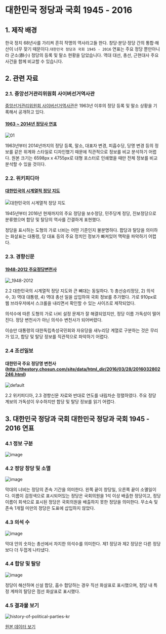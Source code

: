 # 대한민국 정당과 국회 1945 - 2016

## 1. 제작 배경
한국 정치 68년사를 가리켜 흔히 작명의 역사라고들 한다. 창당·분당·정당 간의 통합·해산이 너무 잦기 때문이다.`대한민국 정당과 국회 1945 - 2016` 연표는 주요 정당 뿐만아니라 군소(群小) 정당의 등록 및 말소 현황을 담았습니다.  역대 대선, 총선, 근현대사 주요 사건을 함께 비교할 수 있습니다.

## 2. 관련 자료 
### 2.1. 중앙선거관리위원회 사이버선거역사관
[중앙선거관리위원회 사이버선거역사관](http://theme.archives.go.kr/next/rule/sub3_04.do)은 1963년 이후의 정당 등록 및 말소 상황을 기록해서 공개하고 있다.

#### [1963 ~ 2014년 정당사 연표](http://museum.nec.go.kr/images/vote/map.jpg)
![01](https://cloud.githubusercontent.com/assets/10662388/16893339/a86f75e8-4b6f-11e6-9bd7-e63a64c60a33.png)

1963년부터 2014년까지의 정당 등록, 말소, 대표자 변경, 피흡수당, 당명 변경 등의 정보를 같은 위계와 스타일로 디자인했기 때문에 직관적으로 정보를 비교 분석하기 어렵다. 원본 크기는 6598px x 4755px로 대형 포스터로 인쇄했을 때만 전체 정보를 비교 분석할 수 있을 것이다.

### 2.2. 위키피디아
#### [대한민국의 시계열적 정당 지도](https://ko.wikipedia.org/wiki/%EB%8C%80%ED%95%9C%EB%AF%BC%EA%B5%AD%EC%9D%98_%EB%AF%BC%EC%A3%BC%EB%8B%B9%EA%B3%84_%EC%A0%95%EB%8B%B9#/media/File:Political_parties_of_south_korea.svg)
![대한민국의 시계열적 정당 지도](https://upload.wikimedia.org/wikipedia/commons/thumb/e/e3/Political_parties_of_south_korea.svg/900px-Political_parties_of_south_korea.svg.png)

1945년부터 2016년 현재까지의 주요 정당을 보수정당, 민주당계 정당, 진보정당으로 분류했으며 합당 및 탈당의 역사를 간결하게 표현했다. 

정당을 표시하는 도형의 가로 너비는 어떤 기준인지 불분명하다. 합당과 탈당을 의미하는 화살표는 대통령, 당 대표 등의 주요 정치인 정보가 빠져있어 맥락을 파악하기 어렵다.

### 2.3. 경향신문
#### [1948-2012 주요정당변천사](http://www.khan.co.kr/election/choice2012/news/infographic.html)

![_1948-2012](https://cloud.githubusercontent.com/assets/10662388/16893821/a3868e04-4b7e-11e6-9e64-9c20ba5ba1f0.png)

2.2 대한민국의 시계열적 정당 지도와 큰 뼈대는 동일하다. 1) 총선승리정당, 2) 의석 수, 3) 역대 대통령, 4) 역대 총선 일을 삽입하여 국회 정보를 추가했다. 가로 910px로 웹 브라우저에서 스크롤을 내리면서 확인할 수 있는 사이즈로 제작되었다. 

의석수에 따른 도형의 가로 너비 설정 문제가 잘 해결되었지만, 정당 이름 가독성이 떨어진다. 정당 변천사가 아닌 의석수 변천사가 되어버렸다. 

이승만 대통령의 대한독립촉성국민회와 자유당을 새누리당 계열로 구분하는 것은 무리가 있고, 합당 및 탈당 정보를 직관적으로 파악하기 어렵다. 

### 2.4 조선일보
#### 대한민국 주요 정당명 변천사(http://thestory.chosun.com/site/data/html_dir/2016/03/28/2016032802246.html)
![default](https://cloud.githubusercontent.com/assets/10662388/16893822/adb14db0-4b7e-11e6-967a-532b78d235bf.jpg)

2.2 위키피디아, 2.3 경향신문 자료와 반대로 연도를 내림차순 정렬하였다. 주요 정당 계보의 가독성이 우수하지만 합당 및 탈당 정보를 읽기 어렵다.

## 3. 대한민국 정당과 국회 대한민국 정당과 국회 1945 - 2016 연표
### 4.1 정보 구분
![image](https://cloud.githubusercontent.com/assets/10662388/16893715/8ebcb85c-4b7b-11e6-8340-ac4fb074d62e.png)


### 4.2 정당 창당 및 소멸
![image](https://cloud.githubusercontent.com/assets/10662388/16893642/7c9ef83a-4b79-11e6-88f4-a42af4fc19e7.png)

막대의 너비는 정당의 존속 기간을 의미한다. 왼쪽 끝이 창당일, 오른쪽 끝이 소멸일이다. 이름이 검정색으로 표시되어있는 정당은 국회의원을 1석 이상 배출한 정당이고, 정당 이름이 회색으로 표시된 정당은 국회의원을 배출하지 못한 정당을 의미한다. 무소속 및 존속 1개월 미만의 정당은 도표에 삽입하지 않았다. 

### 4.3 의석 수
![image](https://cloud.githubusercontent.com/assets/10662388/16893660/3a939efe-4b7a-11e6-9fff-4851b1d8467b.png)

 막대  안의 숫자는 총선에서 차지한 의석수를 의미한다. 제1 정당과 제2 정당은 다른 정당보다 더 두껍게 나타냈다.


### 4.4 합당 및 탈당

![image](https://cloud.githubusercontent.com/assets/10662388/16893805/253704a2-4b7e-11e6-969d-601d43bce1cd.png)

 정당이 해산하며 신설 합당, 흡수 합당하는 경우 직선 화살표로 표시했으며, 정당 내 특정 계파의 탈당은 점선 화살표로 표시했다.

### 4.5 결과물 보기
![history-of-political-parties-kr](https://cloud.githubusercontent.com/assets/10662388/16893429/998f3768-4b72-11e6-9db3-72d24f6bc6d6.jpg)
	
[원본 데이터 보기](https://docs.google.com/spreadsheets/d/1oOpRwU4IlL6gyMxMq8kw_dl2LDBsT9o0bssZW5cXs00/edit#gid=0)


	
